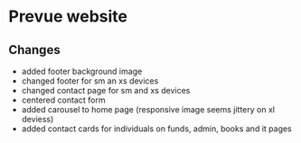 # Prevue website

## Changes

* added footer background image
* changed footer for sm an xs devices
* changed contact page for sm and xs devices
* centered contact form
* added carousel to home page (responsive image seems jittery on xl deviess)
* added contact cards for individuals on funds, admin, books and it pages
